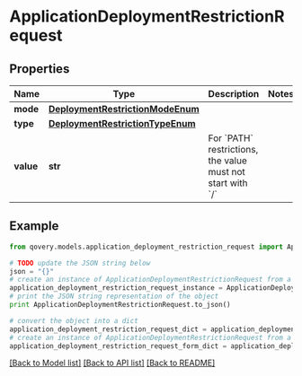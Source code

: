 # ApplicationDeploymentRestrictionRequest


## Properties
Name | Type | Description | Notes
------------ | ------------- | ------------- | -------------
**mode** | [**DeploymentRestrictionModeEnum**](DeploymentRestrictionModeEnum.md) |  | 
**type** | [**DeploymentRestrictionTypeEnum**](DeploymentRestrictionTypeEnum.md) |  | 
**value** | **str** | For &#x60;PATH&#x60; restrictions, the value must not start with &#x60;/&#x60; | 

## Example

```python
from qovery.models.application_deployment_restriction_request import ApplicationDeploymentRestrictionRequest

# TODO update the JSON string below
json = "{}"
# create an instance of ApplicationDeploymentRestrictionRequest from a JSON string
application_deployment_restriction_request_instance = ApplicationDeploymentRestrictionRequest.from_json(json)
# print the JSON string representation of the object
print ApplicationDeploymentRestrictionRequest.to_json()

# convert the object into a dict
application_deployment_restriction_request_dict = application_deployment_restriction_request_instance.to_dict()
# create an instance of ApplicationDeploymentRestrictionRequest from a dict
application_deployment_restriction_request_form_dict = application_deployment_restriction_request.from_dict(application_deployment_restriction_request_dict)
```
[[Back to Model list]](../README.md#documentation-for-models) [[Back to API list]](../README.md#documentation-for-api-endpoints) [[Back to README]](../README.md)


